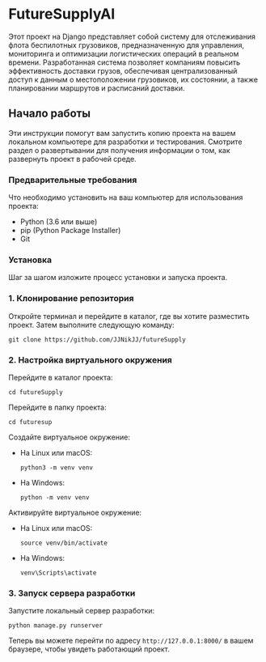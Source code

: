 # FutureSupplyAI

Этот проект на Django представляет собой систему для отслеживания флота беспилотных грузовиков, предназначенную для управления, мониторинга и оптимизации логистических операций в реальном времени. Разработанная система позволяет компаниям повысить эффективность доставки грузов, обеспечивая централизованный доступ к данным о местоположении грузовиков, их состоянии, а также планировании маршрутов и расписаний доставки.

## Начало работы

Эти инструкции помогут вам запустить копию проекта на вашем локальном компьютере для разработки и тестирования. Смотрите раздел о развертывании для получения информации о том, как развернуть проект в рабочей среде.

### Предварительные требования

Что необходимо установить на ваш компьютер для использования проекта:

- Python (3.6 или выше)
- pip (Python Package Installer)
- Git

### Установка

Шаг за шагом изложите процесс установки и запуска проекта.

### 1. Клонирование репозитория

   Откройте терминал и перейдите в каталог, где вы хотите разместить проект. Затем выполните следующую команду:
  ```
git clone https://github.com/JJNikJJ/futureSupply
  ```

### 2. Настройка виртуального окружения

Перейдите в каталог проекта:

  ```
cd futureSupply
  ```

Перейдите в папку проекта:

  ```
cd futuresup
  ```

Создайте виртуальное окружение:

- На Linux или macOS:

  ```
  python3 -m venv venv
  ```

- На Windows:

  ```
  python -m venv venv
  ```

Активируйте виртуальное окружение:

- На Linux или macOS:

  ```
  source venv/bin/activate
  ```

- На Windows:

  ```
  venv\Scripts\activate
  ```

### 3. Запуск сервера разработки

Запустите локальный сервер разработки:

  ```
python manage.py runserver
  ```

Теперь вы можете перейти по адресу `http://127.0.0.1:8000/` в вашем браузере, чтобы увидеть работающий проект.

